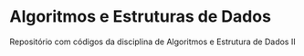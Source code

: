 # Algoritmos e Estruturas de Dados
Repositório com códigos da disciplina de Algoritmos e Estrutura de Dados II
